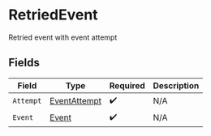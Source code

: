 # RetriedEvent

Retried event with event attempt


## Fields

| Field                                               | Type                                                | Required                                            | Description                                         |
| --------------------------------------------------- | --------------------------------------------------- | --------------------------------------------------- | --------------------------------------------------- |
| `Attempt`                                           | [EventAttempt](../../models/shared/eventattempt.md) | :heavy_check_mark:                                  | N/A                                                 |
| `Event`                                             | [Event](../../models/shared/event.md)               | :heavy_check_mark:                                  | N/A                                                 |